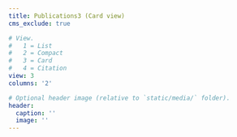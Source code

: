 ```yaml
---
title: Publications3 (Card view)
cms_exclude: true

# View.
#   1 = List
#   2 = Compact
#   3 = Card
#   4 = Citation
view: 3
columns: '2'

# Optional header image (relative to `static/media/` folder).
header:
  caption: ''
  image: ''
---
```

